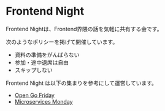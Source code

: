 # Frontend Night

Frontend Nightは、Frontend界隈の話を気軽に共有する会です。

次のようなポリシーを掲げて開催しています。

- 資料の準備をがんばらない
- 参加・途中退席は自由
- スキップしない

Frontend Night は以下の集まりを参考にして運営しています。

- [Open Go Friday](https://mercari.connpass.com/event/83766/)
- [Microservices Monday](https://github.com/wantedly/microservices_monday)
